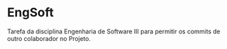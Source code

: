 # EngSoft
Tarefa da disciplina Engenharia de Software III para permitir os commits de outro colaborador no Projeto.
